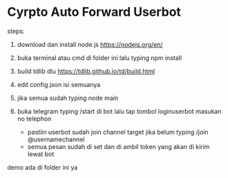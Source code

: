 # Cyrpto Auto Forward Userbot

steps: 

1. download dan install node.js https://nodejs.org/en/
2. buka terminal atau cmd di folder ini lalu typing
npm install
3. build tdlib dlu
https://tdlib.github.io/td/build.html
4. edit config.json
isi semuanya
5. jika semua sudah typing
node main

6. buka telegram
    typing /start di bot lalu tap tombol loginuserbot
    masukan no telephon
    - pastiin userbot sudah join channel target jika belum
    typing /join @usernamechannel
    - semua pesan sudah di set dan di ambil token yang akan di kirim lewat bot

demo ada di folder ini ya